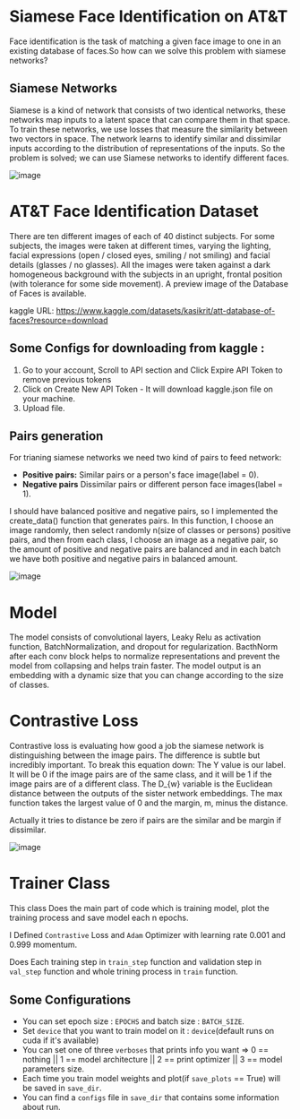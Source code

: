 # Siamese Face Identification on AT&T
Face identification is the task of matching a given face image to one in an existing database of faces.So how can we solve this problem with siamese networks?

## Siamese Networks
Siamese is a kind of network that consists of two identical networks, these networks map inputs to a latent space that can compare them in that space. To train these networks, we use losses that measure the similarity between two vectors in space. The network learns to identify similar and dissimilar inputs according to the distribution of representations of the inputs.
So the problem is solved; we can use Siamese networks to identify different faces.

![image](https://user-images.githubusercontent.com/47561760/193100104-6515dc8f-f7b6-4e22-afd1-437456bd80b4.png)

# AT&T Face Identification Dataset

There are ten different images of each of 40 distinct subjects. For some subjects, the images were taken at different times, varying the lighting, facial expressions (open / closed eyes, smiling / not smiling) and facial details (glasses / no glasses). All the images were taken against a dark homogeneous background with the subjects in an upright, frontal position (with tolerance for some side movement). A preview image of the Database of Faces is available.

kaggle URL: https://www.kaggle.com/datasets/kasikrit/att-database-of-faces?resource=download 

## Some Configs for downloading from kaggle : 

1. Go to your account, Scroll to API section and Click Expire API Token to remove previous tokens
2. Click on Create New API Token - It will download kaggle.json file on your machine.
3. Upload file.

## Pairs generation

For trianing siamese networks we need two kind of pairs to feed network:

*   **Positive pairs:** Similar pairs or a person's face image(label = 0).
*   **Negative pairs**  Dissimilar pairs or different person face images(label = 1).

I should have balanced positive and negative pairs, so I implemented the create_data() function that generates pairs. In this function, I choose an image randomly, then select randomly n(size of classes or persons) positive pairs, and then from each class, I choose an image as a negative pair, so the amount of positive and negative pairs are balanced and in each batch we have both positive and negative pairs in balanced amount. 

![image](https://user-images.githubusercontent.com/47561760/193102226-2af72580-885f-42a4-ae4a-457f2f5e3388.png)


# Model

The model consists of convolutional layers, Leaky Relu as activation function, BatchNormalization, and dropout for regularization.
BacthNorm after each conv block helps to normalize representations and prevent the model from collapsing and helps train faster. The model output is an embedding with a dynamic size that you can change according to the size of classes.

# Contrastive Loss
Contrastive loss is evaluating how good a job the siamese network is distinguishing between the image pairs. The difference is subtle but incredibly important.
To break this equation down:
The Y value is our label. It will be 0 if the image pairs are of the same class, and it will be 1 if the image pairs are of a different class. The D_{w} variable is the Euclidean distance between the outputs of the sister network embeddings. The max function takes the largest value of 0 and the margin, m, minus the distance.

Actually it tries to distance be zero if pairs are the similar and be margin if dissimilar.

![image](https://user-images.githubusercontent.com/47561760/193100817-28d1ef81-5b87-4dda-919e-c7399bf8338c.png)

# Trainer Class
This class Does the main part of code which is training model, plot the training process and save model each n epochs.

I Defined `Contrastive` Loss and `Adam` Optimizer with learning rate 0.001 and 0.999 momentum.

Does Each training step in `train_step` function and validation step in `val_step` function and whole trining process in 
`train` function.
 
## Some Configurations
 
*   You can set epoch size : `EPOCHS` and batch size : `BATCH_SIZE`.
*   Set `device` that you want to train model on it : `device`(default runs on cuda if it's available)
*   You can set one of three `verboses` that prints info you want => 0 == nothing || 1 == model architecture || 2 == print optimizer || 3 == model parameters size.
*   Each time you train model weights and plot(if `save_plots` == True) will be saved in `save_dir`.
*   You can find a `configs` file in `save_dir` that contains some information about run. 



